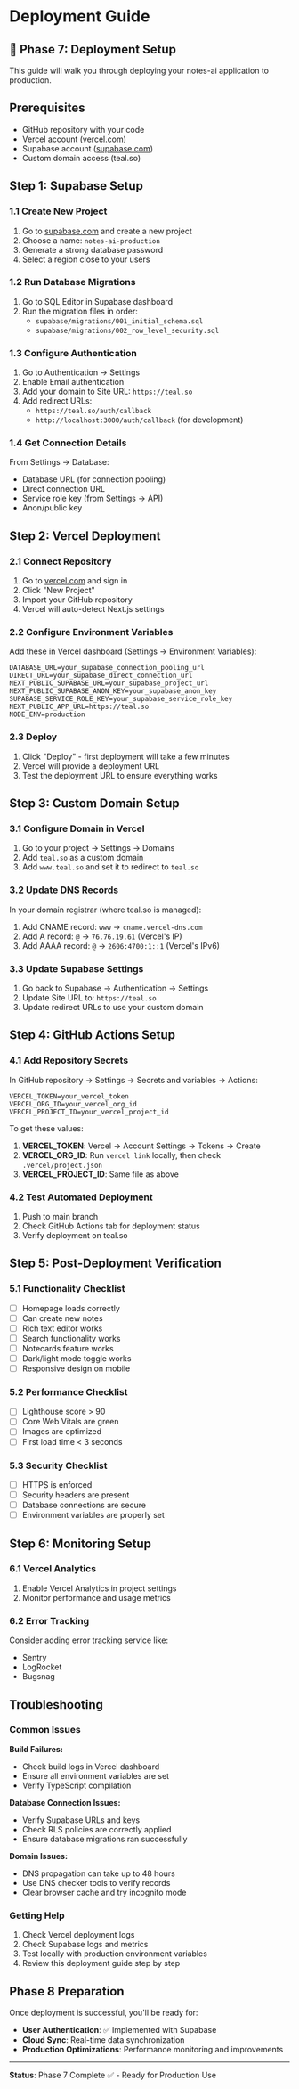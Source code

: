 # Deployment Guide

## 🚀 Phase 7: Deployment Setup

This guide will walk you through deploying your notes-ai application to production.

## Prerequisites

- GitHub repository with your code
- Vercel account ([vercel.com](https://vercel.com))
- Supabase account ([supabase.com](https://supabase.com))
- Custom domain access (teal.so)

## Step 1: Supabase Setup

### 1.1 Create New Project

1. Go to [supabase.com](https://supabase.com) and create a new project
2. Choose a name: `notes-ai-production`
3. Generate a strong database password
4. Select a region close to your users

### 1.2 Run Database Migrations

1. Go to SQL Editor in Supabase dashboard
2. Run the migration files in order:
   - `supabase/migrations/001_initial_schema.sql`
   - `supabase/migrations/002_row_level_security.sql`

### 1.3 Configure Authentication

1. Go to Authentication → Settings
2. Enable Email authentication
3. Add your domain to Site URL: `https://teal.so`
4. Add redirect URLs:
   - `https://teal.so/auth/callback`
   - `http://localhost:3000/auth/callback` (for development)

### 1.4 Get Connection Details

From Settings → Database:

- Database URL (for connection pooling)
- Direct connection URL
- Service role key (from Settings → API)
- Anon/public key

## Step 2: Vercel Deployment

### 2.1 Connect Repository

1. Go to [vercel.com](https://vercel.com) and sign in
2. Click "New Project"
3. Import your GitHub repository
4. Vercel will auto-detect Next.js settings

### 2.2 Configure Environment Variables

Add these in Vercel dashboard (Settings → Environment Variables):

```
DATABASE_URL=your_supabase_connection_pooling_url
DIRECT_URL=your_supabase_direct_connection_url
NEXT_PUBLIC_SUPABASE_URL=your_supabase_project_url
NEXT_PUBLIC_SUPABASE_ANON_KEY=your_supabase_anon_key
SUPABASE_SERVICE_ROLE_KEY=your_supabase_service_role_key
NEXT_PUBLIC_APP_URL=https://teal.so
NODE_ENV=production
```

### 2.3 Deploy

1. Click "Deploy" - first deployment will take a few minutes
2. Vercel will provide a deployment URL
3. Test the deployment URL to ensure everything works

## Step 3: Custom Domain Setup

### 3.1 Configure Domain in Vercel

1. Go to your project → Settings → Domains
2. Add `teal.so` as a custom domain
3. Add `www.teal.so` and set it to redirect to `teal.so`

### 3.2 Update DNS Records

In your domain registrar (where teal.so is managed):

1. Add CNAME record: `www` → `cname.vercel-dns.com`
2. Add A record: `@` → `76.76.19.61` (Vercel's IP)
3. Add AAAA record: `@` → `2606:4700:1::1` (Vercel's IPv6)

### 3.3 Update Supabase Settings

1. Go back to Supabase → Authentication → Settings
2. Update Site URL to: `https://teal.so`
3. Update redirect URLs to use your custom domain

## Step 4: GitHub Actions Setup

### 4.1 Add Repository Secrets

In GitHub repository → Settings → Secrets and variables → Actions:

```
VERCEL_TOKEN=your_vercel_token
VERCEL_ORG_ID=your_vercel_org_id
VERCEL_PROJECT_ID=your_vercel_project_id
```

To get these values:

1. **VERCEL_TOKEN**: Vercel → Account Settings → Tokens → Create
2. **VERCEL_ORG_ID**: Run `vercel link` locally, then check `.vercel/project.json`
3. **VERCEL_PROJECT_ID**: Same file as above

### 4.2 Test Automated Deployment

1. Push to main branch
2. Check GitHub Actions tab for deployment status
3. Verify deployment on teal.so

## Step 5: Post-Deployment Verification

### 5.1 Functionality Checklist

- [ ] Homepage loads correctly
- [ ] Can create new notes
- [ ] Rich text editor works
- [ ] Search functionality works
- [ ] Notecards feature works
- [ ] Dark/light mode toggle works
- [ ] Responsive design on mobile

### 5.2 Performance Checklist

- [ ] Lighthouse score > 90
- [ ] Core Web Vitals are green
- [ ] Images are optimized
- [ ] First load time < 3 seconds

### 5.3 Security Checklist

- [ ] HTTPS is enforced
- [ ] Security headers are present
- [ ] Database connections are secure
- [ ] Environment variables are properly set

## Step 6: Monitoring Setup

### 6.1 Vercel Analytics

1. Enable Vercel Analytics in project settings
2. Monitor performance and usage metrics

### 6.2 Error Tracking

Consider adding error tracking service like:

- Sentry
- LogRocket
- Bugsnag

## Troubleshooting

### Common Issues

**Build Failures:**

- Check build logs in Vercel dashboard
- Ensure all environment variables are set
- Verify TypeScript compilation

**Database Connection Issues:**

- Verify Supabase URLs and keys
- Check RLS policies are correctly applied
- Ensure database migrations ran successfully

**Domain Issues:**

- DNS propagation can take up to 48 hours
- Use DNS checker tools to verify records
- Clear browser cache and try incognito mode

### Getting Help

1. Check Vercel deployment logs
2. Check Supabase logs and metrics
3. Test locally with production environment variables
4. Review this deployment guide step by step

## Phase 8 Preparation

Once deployment is successful, you'll be ready for:

- **User Authentication**: ✅ Implemented with Supabase
- **Cloud Sync**: Real-time data synchronization
- **Production Optimizations**: Performance monitoring and improvements

---

**Status**: Phase 7 Complete ✅ - Ready for Production Use
